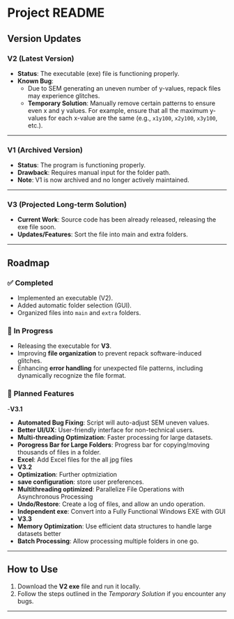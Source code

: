 # Project README

## Version Updates

### **V2 (Latest Version)**
- **Status**: The executable (exe) file is functioning properly.
- **Known Bug**:
  - Due to SEM generating an uneven number of y-values, repack files may experience glitches.
  - **Temporary Solution**: Manually remove certain patterns to ensure even x and y values. For example, ensure that all the maximum y-values for each x-value are the same (e.g., `x1y100`, `x2y100`, `x3y100`, etc.).

---

### **V1 (Archived Version)**
- **Status**: The program is functioning properly.
- **Drawback**: Requires manual input for the folder path.
- **Note**: V1 is now archived and no longer actively maintained.

---

### **V3 (Projected Long-term Solution)**
- **Current Work**: Source code has been already released, releasing the exe file soon.
- **Updates/Features**: Sort the file into main and extra folders.

---

## Roadmap

### ✅ **Completed**
- Implemented an executable (V2).
- Added automatic folder selection (GUI).
- Organized files into `main` and `extra` folders.

### 🔄 **In Progress**
- Releasing the executable for **V3**.
- Improving **file organization** to prevent repack software-induced glitches.
- Enhancing **error handling** for unexpected file patterns, including dynamically recognize the file format.

### 🚀 **Planned Features**
-**V3.1**
- **Automated Bug Fixing**: Script will auto-adjust SEM uneven values.
- **Better UI/UX**: User-friendly interface for non-technical users.
- **Multi-threading Optimization**: Faster processing for large datasets.
- **Porogress Bar for Large Folders**: Progress bar for copying/moving thousands of files in a folder.
- **Excel**: Add Excel files for the all jpg files
- **V3.2**
- **Optimization**: Further optmiziation
- **save configuration**: store user preferences.
- **Multithreading optimized**: Parallelize File Operations with Asynchronous Processing
- **Undo/Restore**:  Create a log of files, and allow an undo operation.
- **Independent exe**: Convert into a Fully Functional Windows EXE with GUI
- **V3.3**
- **Memory Optimization**: Use efficient data structures to handle large datasets better
- **Batch Processing**: Allow processing multiple folders in one go.
---

## How to Use

1. Download the **V2 exe** file and run it locally.
2. Follow the steps outlined in the *Temporary Solution* if you encounter any bugs.

---
